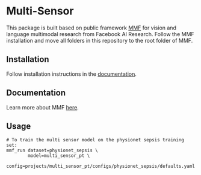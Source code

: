# Multi-Sensor
This package is built based on public framework [MMF](https://github.com/facebookresearch/mmf) for vision and language multimodal research from Facebook AI Research. Follow the MMF installation and move all folders in this repository to the root folder of MMF.

## Installation

Follow installation instructions in the [documentation](https://mmf.sh/docs/).

## Documentation

Learn more about MMF [here](https://mmf.sh/docs).


## Usage
```Shell
# To train the multi sensor model on the physionet sepsis training set:
mmf_run dataset=physionet_sepsis \
        model=multi_sensor_pt \
        config=projects/multi_sensor_pt/configs/physionet_sepsis/defaults.yaml
```
